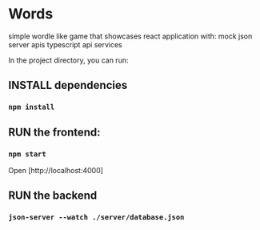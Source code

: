 # Words

simple wordle like game that showcases react application with:
mock json server apis
typescript
api services

In the project directory, you can run:

## INSTALL dependencies

### `npm install`

## RUN the frontend:

### `npm start`

Open [http://localhost:4000]

## RUN the backend

### `json-server --watch ./server/database.json`
